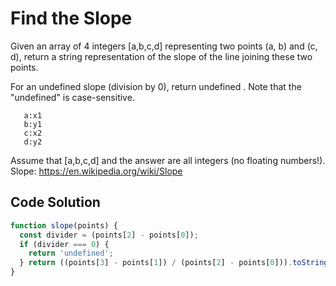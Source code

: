 # Find the Slope

Given an array of 4 integers
[a,b,c,d] representing two points (a, b) and (c, d), return a string representation of the slope of the line joining these two points.

For an undefined slope (division by 0), return undefined . Note that the "undefined" is case-sensitive.

```
   a:x1
   b:y1
   c:x2
   d:y2
```

Assume that [a,b,c,d] and the answer are all integers (no floating numbers!). Slope: https://en.wikipedia.org/wiki/Slope


## Code Solution

```js
function slope(points) {
  const divider = (points[2] - points[0]);
  if (divider === 0) {
    return 'undefined';
  } return ((points[3] - points[1]) / (points[2] - points[0])).toString();
}

```